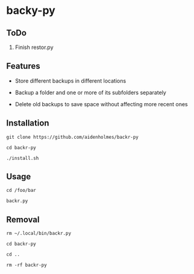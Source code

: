 # backy-py

## ToDo

1. Finish restor.py

## Features

- Store different backups in different locations

- Backup a folder and one or more of its subfolders separately

- Delete old backups to save space without affecting more recent ones

## Installation

```
git clone https://github.com/aidenholmes/backr-py

cd backr-py

./install.sh
```

## Usage

```
cd /foo/bar

backr.py
```

## Removal

```
rm ~/.local/bin/backr.py

cd backr-py

cd ..

rm -rf backr-py

```
